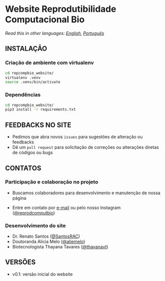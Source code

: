 # Website Reprodutibilidade Computacional Bio

*Read this in other languages: [English](README.en.md), [Português](README.md)*

## INSTALAÇÃO

### Criação de ambiente com virtualenv

```bash
cd repcompbio_website/
virtualenv .venv
source .venv/bin/activate
```

### Dependências

```bash
cd repcompbio_website/
pip3 install -r requirements.txt
```

## FEEDBACKS NO SITE

 * Pedimos que abra novos `issues` para sugestões de alteração ou feedbacks
 * Dê um `pull request` para solicitação de correções ou alterações diretas de códigos ou bugs


## CONTATOS

### Participação e colaboração no projeto

 * Buscamos colaboradores para desenvolvimento e manutenção de nossa página

* Entre em contato por [e-mail](mailto:reprodutibilidadecomputacional@gmail.com) ou pelo nosso Instagram ([@reprodcomputbio](https://www.instagram.com/reprodcomputbio/))


### Desenvolvimento do site

 * Dr. Renato Santos ([@SantosRAC](https://github.com/SantosRAC))
 * Doutoranda Alicia Melo ([@aliemelo](https://github.com/aliemelo))
 * Biotecnologista Thayana Tavares ([@thayanavt](https://github.com/thayanavt))


## VERSÕES

 * v0.1: versão inicial do website
